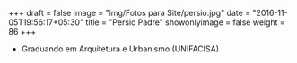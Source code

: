 +++
draft = false
image = "img/Fotos para Site/persio.jpg"
date = "2016-11-05T19:56:17+05:30"
title = "Persio Padre"
showonlyimage = false
weight = 86
+++

<!--more-->
* Graduando em Arquitetura e Urbanismo (UNIFACISA)
